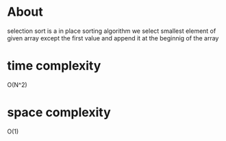 # About

selection sort is a in place sorting algorithm
we select smallest element of given array except
the first value and append it at the beginnig of
the array

# time complexity

O(N^2)

# space complexity

O(1)